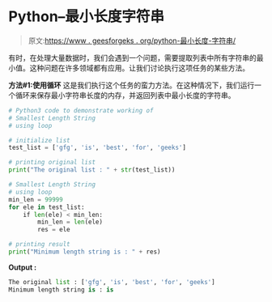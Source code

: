 # Python–最小长度字符串

> 原文:[https://www . geesforgeks . org/python-最小长度-字符串/](https://www.geeksforgeeks.org/python-smallest-length-string/)

有时，在处理大量数据时，我们会遇到一个问题，需要提取列表中所有字符串的最小值。这种问题在许多领域都有应用。让我们讨论执行这项任务的某些方法。

**方法#1:使用循环**
这是我们执行这个任务的蛮力方法。在这种情况下，我们运行一个循环来保存最小字符串长度的内存，并返回列表中最小长度的字符串。

```py
# Python3 code to demonstrate working of 
# Smallest Length String
# using loop 

# initialize list 
test_list = ['gfg', 'is', 'best', 'for', 'geeks'] 

# printing original list 
print("The original list : " + str(test_list)) 

# Smallest Length String 
# using loop 
min_len = 99999
for ele in test_list: 
    if len(ele) < min_len: 
        min_len = len(ele) 
        res = ele 

# printing result 
print("Minimum length string is : " + res) 
```

**Output :**

```py
The original list : ['gfg', 'is', 'best', 'for', 'geeks']
Minimum length string is : is

```